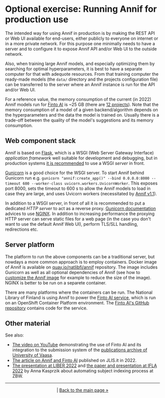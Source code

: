 # Optional exercise: Running Annif for production use

The intended way for using Annif in production is by making the REST API or Web
UI available for end-users, either publicly to everyone on internet or in a
more private network. For this purpose one minimally needs to have a server and
to configure it to expose Annif API and/or Web UI to the outside network.

Also, when training large Annif models, and especially optimizing them by searching for optimal hyperparameters, 
it is best to have a separate computer for that with adequote resources.
From that training computer the ready-made models (the `data/` directory and the projects configuration file)
can be transferred to the server where an Annif instance is run for the API and/or Web UI.

For a reference value, the memory consumption of the current (in 2022) Annif models run for [Finto AI](https://ai.finto.fi/)
is ~25 GB (there are [12 projects](https://annif.org/download/models/finto-ai-2022-06/projects.cfg)).
Note that the memory consumption of a model of a given backend/algorithm
depends on the hyperparameters and the data the model is trained on.
Usually there is a trade-off between the quality of the model's suggestions and its memory consumption.

## Web component stack
Annif is based on [Flask](https://flask.palletsprojects.com/en/2.2.x/),
which is a WSGI (Web Server Gateway Interface) *application framework*
well suitable for development and debugging, but in production systems
[it is recommended](https://flask.palletsprojects.com/en/2.2.x/deploying/)
to use a WSGI *server* in front.

[Gunicorn](https://gunicorn.org/) is a good choice for the WSGI server. 
To start Annif behind Gunicorn run e.g.
`gunicorn "annif:create_app()" --bind 0.0.0.0:8000 --timeout 600 --worker-class uvicorn.workers.UvicornWorker`.
This exposes port 8000, sets the timeout to 600 s to allow the Annif models to load in case they are large, and uses Uvicorn workers (necessitated by [Annif v1.1](https://github.com/NatLibFi/Annif/releases/tag/v1.1.0)). 

In addition to a WSGI server, in front of all it is recommended
to put a dedicated *HTTP server* to act as a reverse proxy.
[Gunicorn documentation](https://docs.gunicorn.org/en/stable/deploy.html)
advices to use [NGINX](https://nginx.org/).
In addition to increasing performance the proxying HTTP server can serve static files for a web page
(in the case you don't want to use the default Annif Web UI), perform TLS/SLL handling, redirections etc.

## Server platform 
The platform to run the above components can be a traditional server, but nowdays
a more common approach is to employ containers.
Docker image of Annif is available on [quay.io/natlibfi/annif](https://quay.io/repository/natlibfi/annif) repository.
The image includes Gunicorn as well as all optional dependencies of Annif
(see how to [customize the Annif image](https://github.com/NatLibFi/Annif/wiki/Usage-with-Docker#customizing-docker-image) for example to reduce the size of the image).
NGINX is better to be run on a separete container.

There are many platforms where the containers can be run.
The National Library of Finland is using Annif to power the [Finto AI
service](https://ai.finto.fi/), which is run on an OpenShift
Container Platform environment. The [Finto
AI's GitHub repository](https://github.com/NatLibFi/FintoAI) contains code for the service.

## Other material
See also:
- [The video on YouTube](https://www.youtube.com/watch?v=ZKN22mXKMm8)
demonstrating the use of Finto AI and its integration to the submission system
of the [publications archive of University of Vaasa](https://osuva.uwasa.fi/).
- [The article on Annif and Finto
  AI](https://www.jlis.it/index.php/jlis/article/view/437) published on
  JLIS.it in 2022.
- [The presentation at LIBER 2022](https://zenodo.org/record/6811550) and [the paper and presentation at IFLA 2022](https://repository.ifla.org/handle/123456789/2047) by Anna Kasprzik about automating subject indexing process at ZBW.

---

<p align="center">
|
<a href="/README.md">Back to the main page »</a>
</p>
